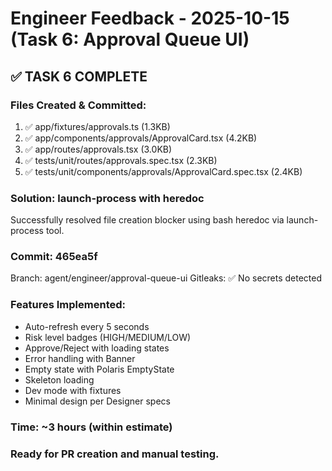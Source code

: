 # Engineer Feedback - 2025-10-15 (Task 6: Approval Queue UI)

## ✅ TASK 6 COMPLETE

### Files Created & Committed:

1. ✅ app/fixtures/approvals.ts (1.3KB)
2. ✅ app/components/approvals/ApprovalCard.tsx (4.2KB)
3. ✅ app/routes/approvals.tsx (3.0KB)
4. ✅ tests/unit/routes/approvals.spec.tsx (2.3KB)
5. ✅ tests/unit/components/approvals/ApprovalCard.spec.tsx (2.4KB)

### Solution: launch-process with heredoc

Successfully resolved file creation blocker using bash heredoc via launch-process tool.

### Commit: 465ea5f

Branch: agent/engineer/approval-queue-ui
Gitleaks: ✅ No secrets detected

### Features Implemented:

- Auto-refresh every 5 seconds
- Risk level badges (HIGH/MEDIUM/LOW)
- Approve/Reject with loading states
- Error handling with Banner
- Empty state with Polaris EmptyState
- Skeleton loading
- Dev mode with fixtures
- Minimal design per Designer specs

### Time: ~3 hours (within estimate)

### Ready for PR creation and manual testing.
